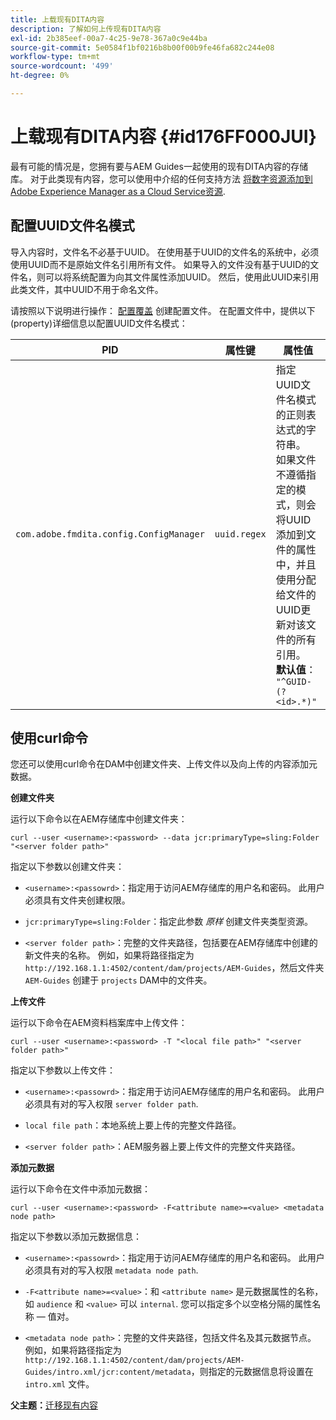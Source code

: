 ```yaml
---
title: 上载现有DITA内容
description: 了解如何上传现有DITA内容
exl-id: 2b385eef-00a7-4c25-9e78-367a0c9e44ba
source-git-commit: 5e0584f1bf0216b8b00f00b9fe46fa682c244e08
workflow-type: tm+mt
source-wordcount: '499'
ht-degree: 0%

---
```


# 上载现有DITA内容 {#id176FF000JUI}

最有可能的情况是，您拥有要与AEM Guides一起使用的现有DITA内容的存储库。 对于此类现有内容，您可以使用中介绍的任何支持方法 [将数字资源添加到Adobe Experience Manager as a Cloud Service资源](https://experienceleague.adobe.com/docs/experience-manager-cloud-service/assets/manage/add-assets.html).

## 配置UUID文件名模式

导入内容时，文件名不必基于UUID。 在使用基于UUID的文件名的系统中，必须使用UUID而不是原始文件名引用所有文件。 如果导入的文件没有基于UUID的文件名，则可以将系统配置为向其文件属性添加UUID。 然后，使用此UUID来引用此类文件，其中UUID不用于命名文件。

请按照以下说明进行操作： [配置覆盖](download-install-additional-config-override.md#) 创建配置文件。 在配置文件中，提供以下\(property\)详细信息以配置UUID文件名模式：

| PID | 属性键 | 属性值 |
|---|------------|--------------|
| `com.adobe.fmdita.config.ConfigManager` | `uuid.regex` | 指定UUID文件名模式的正则表达式的字符串。 <br> 如果文件不遵循指定的模式，则会将UUID添加到文件的属性中，并且使用分配给文件的UUID更新对该文件的所有引用。 <br> **默认值**： `"^GUID-(?<id>.*)"` |

## 使用curl命令

您还可以使用curl命令在DAM中创建文件夹、上传文件以及向上传的内容添加元数据。

**创建文件夹**

运行以下命令以在AEM存储库中创建文件夹：

```
curl --user <username>:<password> --data jcr:primaryType=sling:Folder "<server folder path>"
```

指定以下参数以创建文件夹：

- `<username>:<passowrd>`：指定用于访问AEM存储库的用户名和密码。 此用户必须具有文件夹创建权限。

- `jcr:primaryType=sling:Folder`：指定此参数 *原样* 创建文件夹类型资源。

- `<server folder path>`：完整的文件夹路径，包括要在AEM存储库中创建的新文件夹的名称。 例如，如果将路径指定为 `http://192.168.1.1:4502/content/dam/projects/AEM-Guides`，然后文件夹 `AEM-Guides` 创建于 `projects` DAM中的文件夹。


**上传文件**

运行以下命令在AEM资料档案库中上传文件：

```
curl --user <username>:<password> -T "<local file path>" "<server folder path>"
```

指定以下参数以上传文件：

- `<username>:<passowrd>`：指定用于访问AEM存储库的用户名和密码。 此用户必须具有对的写入权限 `server folder path`.

- ``local file path``：本地系统上要上传的完整文件路径。

- `<server folder path>`：AEM服务器上要上传文件的完整文件夹路径。


**添加元数据**

运行以下命令在文件中添加元数据：

```
curl --user <username>:<password> -F<attribute name>=<value> <metadata node path>
```

指定以下参数以添加元数据信息：

- `<username>:<passowrd>`：指定用于访问AEM存储库的用户名和密码。 此用户必须具有对的写入权限 ``metadata node path``.

- ``-F<attribute name>=<value>``：和 `<attribute name>` 是元数据属性的名称，如 `audience` 和 `<value>` 可以 `internal`. 您可以指定多个以空格分隔的属性名称 — 值对。

- `<metadata node path>`：完整的文件夹路径，包括文件名及其元数据节点。 例如，如果将路径指定为 `http://192.168.1.1:4502/content/dam/projects/AEM-Guides/intro.xml/jcr:content/metadata`，则指定的元数据信息将设置在 `intro.xml` 文件。


**父主题：**[&#x200B;迁移现有内容](migrate-content.md)
